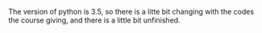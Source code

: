 The version of python is 3.5, so there is a litte bit changing with the codes the course giving, and there is a little bit unfinished.
